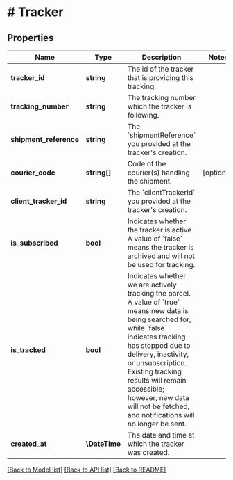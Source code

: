 # # Tracker

## Properties

Name | Type | Description | Notes
------------ | ------------- | ------------- | -------------
**tracker_id** | **string** | The id of the tracker that is providing this tracking. |
**tracking_number** | **string** | The tracking number which the tracker is following. |
**shipment_reference** | **string** | The &#x60;shipmentReference&#x60; you provided at the tracker&#39;s creation. |
**courier_code** | **string[]** | Code of the courier(s) handling the shipment. | [optional]
**client_tracker_id** | **string** | The &#x60;clientTrackerId&#x60; you provided at the tracker&#39;s creation. |
**is_subscribed** | **bool** | Indicates whether the tracker is active. A value of &#x60;false&#x60; means the tracker is archived and will not be used for tracking. |
**is_tracked** | **bool** | Indicates whether we are actively tracking the parcel. A value of &#x60;true&#x60; means new data is being searched for, while &#x60;false&#x60; indicates tracking has stopped due to delivery, inactivity, or unsubscription. Existing tracking results will remain accessible; however, new data will not be fetched, and notifications will no longer be sent. |
**created_at** | **\DateTime** | The date and time at which the tracker was created. |

[[Back to Model list]](../../README.md#models) [[Back to API list]](../../README.md#endpoints) [[Back to README]](../../README.md)
